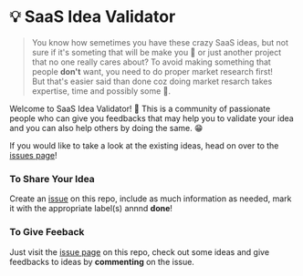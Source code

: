# 💡 SaaS Idea Validator

> You know how semetimes you have these crazy SaaS ideas, but not sure if it's someting that will be make you 💸 or just another project that no one really cares about? To avoid making something that people **don't** want, you need to do proper market research first!
> <br/>
>  But that's easier said than done coz doing market resarch takes expertise, time and possibly some 💸.

Welcome to SaaS Idea Validator! 👋 This is a community of passionate people who can give you feedbacks that may help you to validate your idea and you can also help others by doing the same. 😁

If you would like to take a look at the existing ideas, head on over to the [issues page](https://github.com/DevArifHossain/saas-idea-validator/issues)! 

### To Share Your Idea
Create an [issue](https://github.com/DevArifHossain/saas-idea-validator/issues) on this repo, include as much information as needed, mark it with the appropriate label(s) annnd **done**!


### To Give Feeback
Just visit the [issue page](https://github.com/DevArifHossain/saas-idea-validator/issues) on this repo, check out some ideas and give feedbacks to ideas by **commenting** on the issue. 
